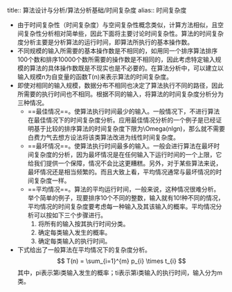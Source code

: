 title:: 算法设计与分析/算法分析基础/时间复杂度
alias:: 时间复杂度

- 由于时间复杂性（时间复杂度）与空间复杂性概念类似，计算方法相似，且空间复杂性分析相对简单些，因此下面将主要讨论时间复杂性。算法的时间复杂度分析主要是分析算法的运行时间，即算法所执行的基本操作数。
- 不同规模的输入所需要的基本操作数是不相同的，如用同一个排序算法排序100个数和排序10000个数所需要的操作数是不相同的，因此考虑特定输入规模的算法的具体操作数既是不现实也是不必要的。在算法分析中，可以建立以输入规模n为自变量的函数T(n)来表示算法的时间复杂度。
- 即使对相同的输入规模，数据分布不相同也决定了算法执行不同的路径，因此所需要的执行时间也不相同。根据不同的输入，将算法的时间复杂度分析分为三种情况。
	- ==最佳情况==。使算法执行时间最少的输入。一般情况下，不进行算法在最佳情况下的时间复杂度分析。应用最佳情况分析的一个例子是已经证明基于比较的排序算法的时间复杂度下限为\Omega(nlgn)，那么就不需要白费力气去想方设法将该类算法改进为线性时间复杂度。
	- ==最坏情况==。使算法执行时间最多的输入。一般会进行算法在最坏时间复杂度的分析，因为最坏情况是在任何输入下运行时间的一个上限，它给我们提供一个保障，情况不会比这更糟糕。另外，对于某些算法来说，最坏情况还是相当频繁的。而且大致上看，平均情况通常与最坏情况的时间复杂度一样。
	- ==平均情况==。算法的平均运行时间，一般来说，这种情况很难分析。举个简单的例子，现要排序10个不同的整数，输入就有10!种不同的情况，平均情况的时间复杂度要考虑每一种输入及其该输入的概率。平均情况分析可以按如下三个步骤进行。
	  1. 将所有的输入按其执行时间分类。
	  2. 确定每类输入发生的概率。
	  3. 确定每类输入的执行时间。
- 下式给出了一般算法在平均情况下的复杂度分析。
  $$
  T(n) = \sum_{i=1}^{m} p_{i} \times t_{i}
  $$
  其中，pi表示第i类输入发生的概率；ti表示第i类输入的执行时间，输入分为m类。
